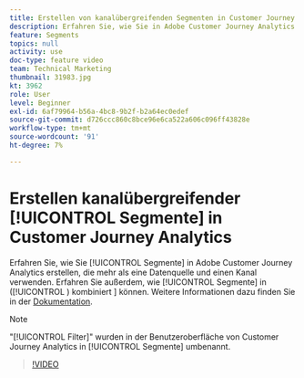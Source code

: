 ```yaml
---
title: Erstellen von kanalübergreifenden Segmenten in Customer Journey Analytics
description: Erfahren Sie, wie Sie in Adobe Customer Journey Analytics Segmente erstellen, die mehr als eine Datenquelle und einen Kanal verwenden. Erfahren Sie außerdem, wie Segmente in Visualisierungen kombiniert werden können.
feature: Segments
topics: null
activity: use
doc-type: feature video
team: Technical Marketing
thumbnail: 31983.jpg
kt: 3962
role: User
level: Beginner
exl-id: 6af79964-b56a-4bc8-9b2f-b2a64ec0edef
source-git-commit: d726ccc860c8bce96e6ca522a606c096ff43828e
workflow-type: tm+mt
source-wordcount: '91'
ht-degree: 7%

---
```


# Erstellen kanalübergreifender [!UICONTROL Segmente] in Customer Journey Analytics

Erfahren Sie, wie Sie [!UICONTROL Segmente] in Adobe Customer Journey Analytics erstellen, die mehr als eine Datenquelle und einen Kanal verwenden. Erfahren Sie außerdem, wie [!UICONTROL Segmente] in ([!UICONTROL ) kombiniert &#x200B;] können. Weitere Informationen dazu finden Sie in der [Dokumentation](https://experienceleague.adobe.com/de/docs/analytics-platform/using/cja-components/cja-segments/filters-overview).

>[!NOTE]
>
> &quot;[!UICONTROL Filter]&quot; wurden in der Benutzeroberfläche von Customer Journey Analytics in [!UICONTROL Segmente] umbenannt.

>[!VIDEO](https://video.tv.adobe.com/v/35583/?quality=12&learn=on&captions=ger)
